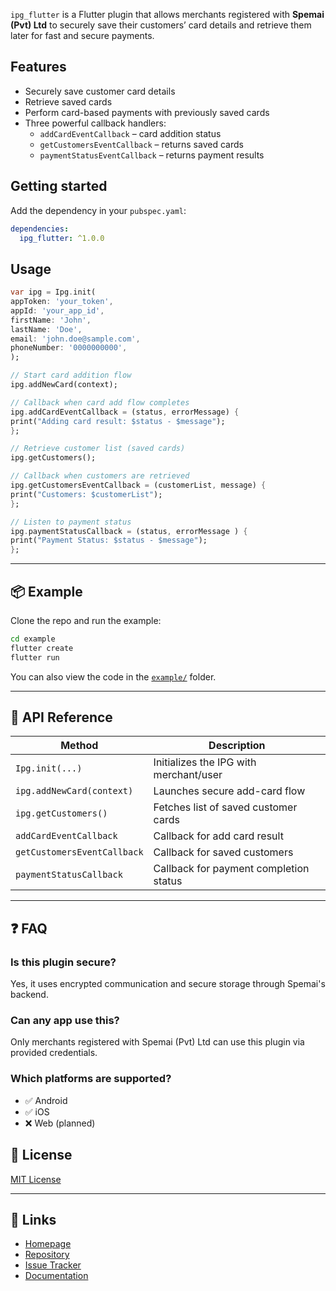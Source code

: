 `ipg_flutter` is a Flutter plugin that allows merchants registered with **Spemai (Pvt) Ltd** to securely save their customers’ card details and retrieve them later for fast and secure payments.

## Features

- Securely save customer card details
- Retrieve saved cards 
- Perform card-based payments with previously saved cards
- Three powerful callback handlers:
    - `addCardEventCallback` – card addition status
    - `getCustomersEventCallback` – returns saved cards
    - `paymentStatusEventCallback` – returns payment results


## Getting started

Add the dependency in your `pubspec.yaml`:
```yaml
dependencies:
  ipg_flutter: ^1.0.0
```

## Usage

```dart
var ipg = Ipg.init(
appToken: 'your_token',
appId: 'your_app_id',
firstName: 'John',
lastName: 'Doe',
email: 'john.doe@sample.com',
phoneNumber: '0000000000',
);

// Start card addition flow
ipg.addNewCard(context);

// Callback when card add flow completes
ipg.addCardEventCallback = (status, errorMessage) {
print("Adding card result: $status - $message");
};

// Retrieve customer list (saved cards)
ipg.getCustomers();

// Callback when customers are retrieved
ipg.getCustomersEventCallback = (customerList, message) {
print("Customers: $customerList");
};

// Listen to payment status
ipg.paymentStatusCallback = (status, errorMessage ) {
print("Payment Status: $status - $message");
};
```
---

## 📦 Example

Clone the repo and run the example:

```bash
cd example
flutter create
flutter run
```

You can also view the code in the [`example/`](example) folder.

---

## 🧩 API Reference

| Method                          | Description                              |
|---------------------------------|------------------------------------------|
| `Ipg.init(...)`                 | Initializes the IPG with merchant/user   |
| `ipg.addNewCard(context)`       | Launches secure add-card flow            |
| `ipg.getCustomers()`            | Fetches list of saved customer cards     |
| `addCardEventCallback`          | Callback for add card result             |
| `getCustomersEventCallback`     | Callback for saved customers             |
| `paymentStatusCallback`         | Callback for payment completion status   |

---

## ❓ FAQ

### Is this plugin secure?

Yes, it uses encrypted communication and secure storage through Spemai's backend.

### Can any app use this?

Only merchants registered with Spemai (Pvt) Ltd can use this plugin via provided credentials.

### Which platforms are supported?

- ✅ Android
- ✅ iOS
- ❌ Web (planned)

## 📄 License

[MIT License](LICENSE)

---

## 🔗 Links

- [Homepage](https://github.com/onepay-srilanka/onepay-flutter-sdk)
- [Repository](https://github.com/onepay-srilanka/onepay-flutter-sdk)
- [Issue Tracker](https://github.com/onepay-srilanka/onepay-flutter-sdk/issues)
- [Documentation](https://github.com/onepay-srilanka/onepay-flutter-sdk#readme)
